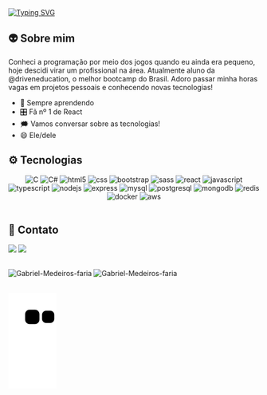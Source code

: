 
<a align="center" href="https://git.io/typing-svg">
  <img src="https://readme-typing-svg.herokuapp.com?font=Fira+Code&size=30&pause=1000&color=C7F601&center=true&vCenter=true&width=900&height=60&lines=Ol%C3%A1%2C++seja+bem+vindo!+%F0%9F%92%BB" alt="Typing SVG" />
</a>
</br>

## 👽 Sobre mim

Conheci a programação por meio dos jogos quando eu ainda era pequeno, hoje descidi virar um profissional na área. Atualmente aluno da @driveneducation, o melhor bootcamp do Brasil. Adoro passar minha horas vagas em projetos pessoais e conhecendo novas tecnologias!
 
  - 🚀 Sempre aprendendo
  - 🎛️ Fã nº 1 de React
  - 🗯️ Vamos conversar sobre as tecnologias!
  - 😄 Ele/dele

## ⚙️ Tecnologias

 <div align="center">
  <img height="45px" src="https://cdn.jsdelivr.net/gh/devicons/devicon/icons/c/c-original.svg" alt="C"/>
  <img height="45px" src="https://cdn.jsdelivr.net/gh/devicons/devicon/icons/csharp/csharp-original.svg"  alt="C#"/>
  <img height="45px" src="https://cdn.jsdelivr.net/gh/devicons/devicon/icons/html5/html5-original.svg" alt="html5"/>
  <img height="45px" src="https://cdn.jsdelivr.net/gh/devicons/devicon/icons/css3/css3-original.svg" alt="css"/>
  <img height="45px" src="https://cdn.jsdelivr.net/gh/devicons/devicon/icons/bootstrap/bootstrap-original-wordmark.svg" alt="bootstrap"/>
  <img height="45px" src="https://cdn.jsdelivr.net/gh/devicons/devicon/icons/sass/sass-original.svg" alt="sass"/>
  <img height="45px" src="https://cdn.jsdelivr.net/gh/devicons/devicon/icons/react/react-original.svg" alt="react"/>
  <img height="45px" src="https://cdn.jsdelivr.net/gh/devicons/devicon/icons/javascript/javascript-plain.svg" alt="javascript"/>
  <img height="45px" src="https://cdn.jsdelivr.net/gh/devicons/devicon/icons/typescript/typescript-original.svg" alt="typescript"/>
  <img height="45px" src="https://cdn.jsdelivr.net/gh/devicons/devicon/icons/nodejs/nodejs-original.svg" alt="nodejs"/>
  <img height="45px" src="https://cdn.jsdelivr.net/gh/devicons/devicon/icons/express/express-original.svg" alt="express"/>
  <img height="45px" src="https://cdn.jsdelivr.net/gh/devicons/devicon/icons/mysql/mysql-original.svg" alt="mysql"/>
  <img height="45px" src="https://cdn.jsdelivr.net/gh/devicons/devicon/icons/postgresql/postgresql-original.svg" alt="postgresql"/>
  <img height="45px" src="https://cdn.jsdelivr.net/gh/devicons/devicon/icons/mongodb/mongodb-original.svg" alt="mongodb"/>
  <img height="45px" src="https://cdn.jsdelivr.net/gh/devicons/devicon/icons/redis/redis-original.svg" alt="redis"/>
  <img height="45px" src="https://cdn.jsdelivr.net/gh/devicons/devicon/icons/docker/docker-plain-wordmark.svg" alt="docker"/>
  <img height="45px" src="https://cdn.jsdelivr.net/gh/devicons/devicon/icons/amazonwebservices/amazonwebservices-original.svg" alt="aws"/>
</div>
</br>

## 💬 Contato

<div>
  <a href="gabrielmedeirosvino@gmail.com"><img src="https://img.shields.io/badge/Gmail-D14836?style=for-the-badge&logo=gmail&logoColor=white"><a/> 
  <a href="https://www.linkedin.com/in/gabrielmedeirosdev/"><img src="https://img.shields.io/badge/LinkedIn-0077B5?style=for-the-badge&logo=linkedin&logoColor=white"><a/> 
</div>
    
 ##
    
 <div align="left">
  <img height="180em" src="https://github-readme-stats.vercel.app/api?username=Gabriel-Medeiros-faria&show_icons=true&theme=merko" alt="Gabriel-Medeiros-faria"/>
  <img height="180em" src="https://github-readme-stats.vercel.app/api/top-langs/?username=Gabriel-Medeiros-faria&layout=compact&theme=merko" alt="Gabriel-Medeiros-faria"/>
</div> 
</br>


![snake gif](https://github.com/Gabriel-Medeiros-faria/Gabriel-Medeiros-faria/blob/output/github-contribution-grid-snake.svg)

